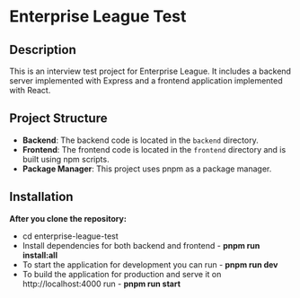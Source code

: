 # Enterprise League Test

## Description

This is an interview test project for Enterprise League. It includes a backend server implemented with Express and a frontend application implemented with React.

## Project Structure

-  **Backend**: The backend code is located in the `backend` directory.
-  **Frontend**: The frontend code is located in the `frontend` directory and is built using npm scripts.
-  **Package Manager**: This project uses pnpm as a package manager.

## Installation

**After you clone the repository:**

-  cd enterprise-league-test
-  Install dependencies for both backend and frontend - **pnpm run install:all**
-  To start the application for development you can run - **pnpm run dev**
-  To build the application for production and serve it on http://localhost:4000 run - **pnpm run start**


